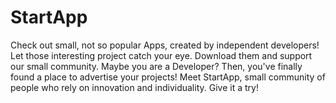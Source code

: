 # StartApp
Check out small, not so popular Apps, created by independent developers! Let those interesting project catch your eye. Download them and support our small community. Maybe you are a Developer? Then, you've finally found a place to advertise your projects! Meet StartApp, small community of people who rely on innovation and individuality. Give it a try!
